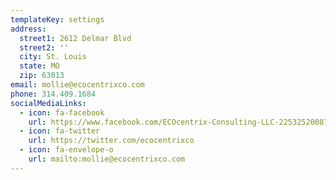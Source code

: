 ```yaml
---
templateKey: settings
address:
  street1: 2612 Delmar Blvd
  street2: ''
  city: St. Louis
  state: MO
  zip: 63013
email: mollie@ecocentrixco.com
phone: 314.409.1684
socialMediaLinks:
  - icon: fa-facebook
    url: https://www.facebook.com/ECOcentrix-Consulting-LLC-225325200871400/
  - icon: fa-twitter
    url: https://twitter.com/ecocentrixco
  - icon: fa-envelope-o
    url: mailto:mollie@ecocentrixco.com
---
```

